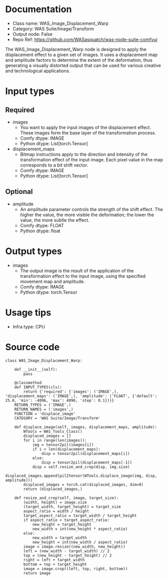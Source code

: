# Documentation
- Class name: WAS_Image_Displacement_Warp
- Category: WAS Suite/Image/Transform
- Output node: False
- Repo Ref: https://github.com/WASasquatch/was-node-suite-comfyui

The WAS_Image_Displacement_Warp node is designed to apply the displacement effect to a given set of images. It uses a displacement map and amplitude factors to determine the extent of the deformation, thus generating a visually distorted output that can be used for various creative and technological applications.

# Input types
## Required
- images
    - You want to apply the input images of the displacement effect. These images form the base layer of the transformation process.
    - Comfy dtype: IMAGE
    - Python dtype: List[torch.Tensor]
- displacement_maps
    - Bitmap instructions apply to the direction and intensity of the transformation effect of the input image. Each pixel value in the map corresponds to a bit shift vector.
    - Comfy dtype: IMAGE
    - Python dtype: List[torch.Tensor]
## Optional
- amplitude
    - An amplitude parameter controls the strength of the shift effect. The higher the value, the more visible the deformation; the lower the value, the more subtle the effect.
    - Comfy dtype: FLOAT
    - Python dtype: float

# Output types
- images
    - The output image is the result of the application of the transformation effect to the input image, using the specified movement map and amplitude.
    - Comfy dtype: IMAGE
    - Python dtype: torch.Tensor

# Usage tips
- Infra type: CPU

# Source code
```
class WAS_Image_Displacement_Warp:

    def __init__(self):
        pass

    @classmethod
    def INPUT_TYPES(cls):
        return {'required': {'images': ('IMAGE',), 'displacement_maps': ('IMAGE',), 'amplitude': ('FLOAT', {'default': 25.0, 'min': -4096, 'max': 4096, 'step': 0.1})}}
    RETURN_TYPES = ('IMAGE',)
    RETURN_NAMES = ('images',)
    FUNCTION = 'displace_image'
    CATEGORY = 'WAS Suite/Image/Transform'

    def displace_image(self, images, displacement_maps, amplitude):
        WTools = WAS_Tools_Class()
        displaced_images = []
        for i in range(len(images)):
            img = tensor2pil(images[i])
            if i < len(displacement_maps):
                disp = tensor2pil(displacement_maps[i])
            else:
                disp = tensor2pil(displacement_maps[-1])
            disp = self.resize_and_crop(disp, img.size)
            displaced_images.append(pil2tensor(WTools.displace_image(img, disp, amplitude)))
        displaced_images = torch.cat(displaced_images, dim=0)
        return (displaced_images,)

    def resize_and_crop(self, image, target_size):
        (width, height) = image.size
        (target_width, target_height) = target_size
        aspect_ratio = width / height
        target_aspect_ratio = target_width / target_height
        if aspect_ratio > target_aspect_ratio:
            new_height = target_height
            new_width = int(new_height * aspect_ratio)
        else:
            new_width = target_width
            new_height = int(new_width / aspect_ratio)
        image = image.resize((new_width, new_height))
        left = (new_width - target_width) // 2
        top = (new_height - target_height) // 2
        right = left + target_width
        bottom = top + target_height
        image = image.crop((left, top, right, bottom))
        return image
```